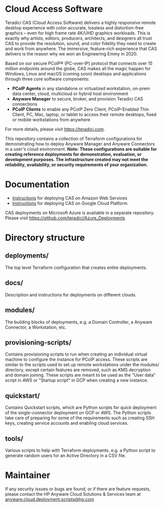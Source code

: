# Cloud Access Software

Teradici CAS (Cloud Access Software) delivers a highly responsive remote desktop experience with color-accurate, lossless and distortion-free graphics – even for high frame rate 4K/UHD graphics workloads. This is exactly why artists, editors, producers, architects, and designers all trust CAS to provide the resolution, sound, and color fidelity they need to create and work from anywhere. The immersive, feature-rich experience that CAS delivers is the reason why we won an Engineering Emmy in 2020.

Based on our secure PCoIP® (PC-over-IP) protocol that connects over 15 million endpoints around the globe, CAS makes all the magic happen for Windows, Linux and macOS (coming soon) desktops and applications through three core software components:

- **PCoIP Agents** in any standalone or virtualized workstation, on-prem data center, cloud, multicloud or hybrid host environment
- **Anyware Manager** to secure, broker, and provision Teradici CAS connections
- **PCoIP Clients** to enable any PCoIP Zero Client, PCoIP-Enabled Thin Client, PC, Mac, laptop, or tablet to access their remote desktops, fixed or mobile workstations from anywhere

For more details, please visit https://teradici.com.

This repository contains a collection of Terraform configurations for demonstrating how to deploy Anyware Manager and Anyware Connectors in a user's cloud environment. __Note: These configurations are suitable for creating reference deployments for demonstration, evaluation, or development purposes. The infrastructure created may not meet the reliability, availability, or security requirements of your organization.__

# Documentation
- [Instructions](docs/aws/README.md) for deploying CAS on Amazon Web Services
- [Instructions](docs/gcp/README.md) for deploying CAS on Google Cloud Platform

CAS deployments on Microsoft Azure is available in a separate repository. Please visit https://github.com/teradici/Azure_Deployments

# Directory structure
## deployments/
The top level Terraform configuration that creates entire deployments.

## docs/
Description and instructions for deployments on different clouds.

## modules/
The building blocks of deployments, e.g. a Domain Controller, a Anyware Connector, a Workstation, etc.

## provisioning-scripts/
Contains provisioning scripts to run when creating an individual virtual machine to configure the instance for PCoIP access. These scripts are similar to the scripts used to set up remote workstations under the modules/ directory, except certain features are removed, such as KMS decryption and domain joining. These scripts are meant to be used as the "User data" script in AWS or "Startup script" in GCP when creating a new instance.

## quickstart/
Contains Quickstart scripts, which are Python scripts for quick deployment of the single-connector deployment on GCP or AWS. The Python scripts take care of preparing for some of the requirements such as creating SSH keys, creating service accounts and enabling cloud services.

## tools/
Various scripts to help with Terraform deployments.  e.g. a Python script to generate random users for an Active Directory in a CSV file.

# Maintainer
If any security issues or bugs are found, or if there are feature requests, please contact the HP Anyware Cloud Solutions & Services team at anyware.cloud.deployment.scripts@hp.com
